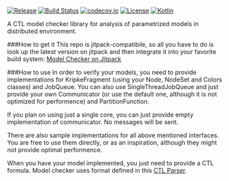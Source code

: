 [![Release](https://jitpack.io/v/daemontus/parametrized-ctl-model-checker.svg)](https://jitpack.io/#daemontus/parametrized-ctl-model-checker)
[![Build Status](https://travis-ci.org/daemontus/parametrized-ctl-model-checker.svg?branch=master)](https://travis-ci.org/daemontus/parametrized-ctl-model-checker)
[![codecov.io](https://codecov.io/github/daemontus/parametrized-ctl-model-checker/coverage.svg?branch=master)](https://codecov.io/github/daemontus/parametrized-ctl-model-checker?branch=master)
[![License](https://img.shields.io/badge/License-GPL%20v3-blue.svg?style=flat)](https://github.com/daemontus/parametrized-ctl-model-checker/blob/master/LICENSE.txt)
[![Kotlin](https://img.shields.io/badge/kotlin-1.0.0-blue.svg)](http://kotlinlang.org)

A CTL model checker library for analysis of parametrized models in distributed environment.

###How to get it
This repo is jitpack-compatibile, so all you have to do is look up the latest version on jitpack and then integrate it into your favorite build system: [Model Checker on Jitpack](https://jitpack.io/#daemontus/parametrized-ctl-model-checker)

###How to use
In order to verify your models, you need to provide implementations for KripkeFragment 
(using your Node, NodeSet and Colors classes) and JobQueue. You can also use SingleThreadJobQueue and just
provide your own Communicator (or use the default one, although it is not optimized for performence) and PartitionFunction.

If you plan on using just a single core, you can just provide empty implementation of communicator. No messages will be sent.

There are also sample implementations for all above mentioned interfaces. You are free to use them directly, 
or as an inspiration, although they might not provide optimal performence.

When you have your model implemented, you just need to provide a CTL formula. 
Model checker uses format defined in this [CTL Parser](https://github.com/sybila/CTL-Parser). 
